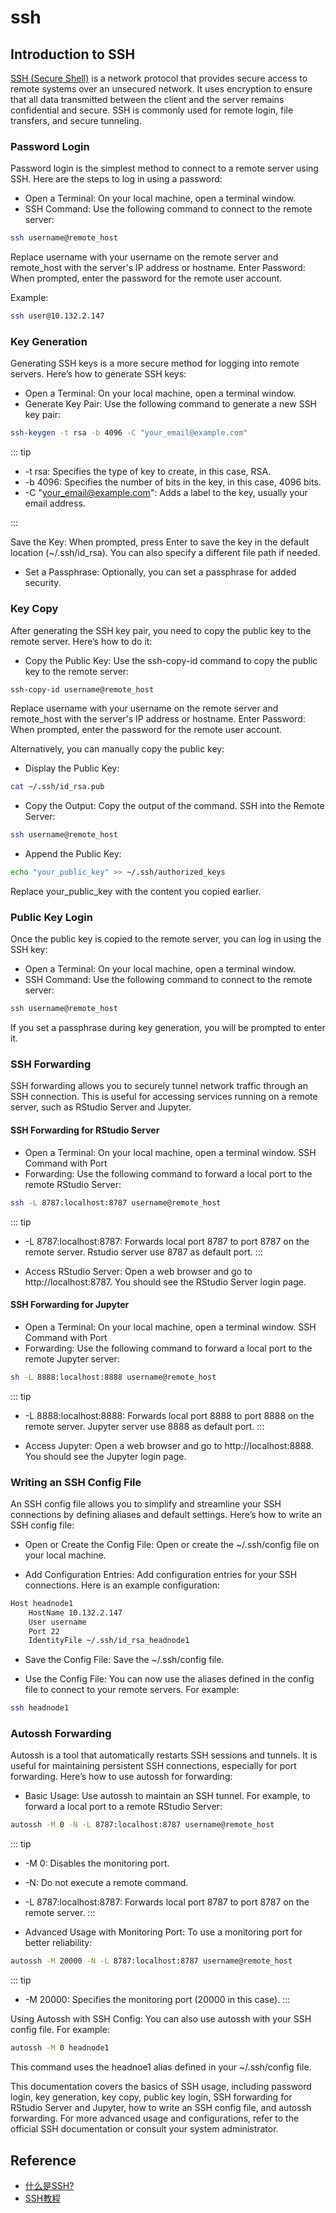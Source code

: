 # ssh

## Introduction to SSH

[SSH (Secure Shell)](https://en.wikipedia.org/wiki/Secure_Shell) is a network protocol
that provides secure access to remote systems over an unsecured network. It uses
encryption to ensure that all data transmitted between the client and the server remains
confidential and secure. SSH is commonly used for remote login, file transfers, and secure
tunneling.

### Password Login

Password login is the simplest method to connect to a remote server using SSH. Here are
the steps to log in using a password:

- Open a Terminal: On your local machine, open a terminal window.
- SSH Command: Use the following command to connect to the remote server:

```sh
ssh username@remote_host
```

Replace username with your username on the remote server and remote_host with the server's
IP address or hostname. Enter Password: When prompted, enter the password for the remote
user account.

Example:

```sh
ssh user@10.132.2.147
```

### Key Generation

Generating SSH keys is a more secure method for logging into remote servers. Here’s how to
generate SSH keys:

- Open a Terminal: On your local machine, open a terminal window.
- Generate Key Pair: Use the following command to generate a new SSH key pair:

```sh
ssh-keygen -t rsa -b 4096 -C "your_email@example.com"
```

::: tip

- -t rsa: Specifies the type of key to create, in this case, RSA.
- -b 4096: Specifies the number of bits in the key, in this case, 4096 bits.
- -C "your_email@example.com": Adds a label to the key, usually your email address.

:::

Save the Key: When prompted, press Enter to save the key in the default location
(~/.ssh/id_rsa). You can also specify a different file path if needed.

- Set a Passphrase: Optionally, you can set a passphrase for added security.

### Key Copy

After generating the SSH key pair, you need to copy the public key to the remote server.
Here’s how to do it:

- Copy the Public Key: Use the ssh-copy-id command to copy the public key to the remote
  server:

```sh
ssh-copy-id username@remote_host
```

Replace username with your username on the remote server and remote_host with the server's
IP address or hostname. Enter Password: When prompted, enter the password for the remote
user account.

Alternatively, you can manually copy the public key:

- Display the Public Key:

```sh
cat ~/.ssh/id_rsa.pub
```

- Copy the Output: Copy the output of the command. SSH into the Remote Server:

```sh
ssh username@remote_host
```

- Append the Public Key:

```sh
echo "your_public_key" >> ~/.ssh/authorized_keys
```

Replace your_public_key with the content you copied earlier.

### Public Key Login

Once the public key is copied to the remote server, you can log in using the SSH key:

- Open a Terminal: On your local machine, open a terminal window.
- SSH Command: Use the following command to connect to the remote server:

```sh
ssh username@remote_host
```

If you set a passphrase during key generation, you will be prompted to enter it.

### SSH Forwarding

SSH forwarding allows you to securely tunnel network traffic through an SSH connection.
This is useful for accessing services running on a remote server, such as RStudio Server
and Jupyter.

#### SSH Forwarding for RStudio Server

- Open a Terminal: On your local machine, open a terminal window. SSH Command with Port
- Forwarding: Use the following command to forward a local port to the remote RStudio
  Server:

```sh
ssh -L 8787:localhost:8787 username@remote_host
```

::: tip

- -L 8787:localhost:8787: Forwards local port 8787 to port 8787 on the remote server.
  Rstudio server use 8787 as default port. :::

- Access RStudio Server: Open a web browser and go to http://localhost:8787. You should
  see the RStudio Server login page.

#### SSH Forwarding for Jupyter

- Open a Terminal: On your local machine, open a terminal window. SSH Command with Port
- Forwarding: Use the following command to forward a local port to the remote Jupyter
  server:

```sh
sh -L 8888:localhost:8888 username@remote_host
```

::: tip

- -L 8888:localhost:8888: Forwards local port 8888 to port 8888 on the remote server.
  Jupyter server use 8888 as default port. :::

- Access Jupyter: Open a web browser and go to http://localhost:8888. You should see the
  Jupyter login page.

### Writing an SSH Config File

An SSH config file allows you to simplify and streamline your SSH connections by defining
aliases and default settings. Here’s how to write an SSH config file:

- Open or Create the Config File: Open or create the ~/.ssh/config file on your local
  machine.

- Add Configuration Entries: Add configuration entries for your SSH connections. Here is
  an example configuration:

```sh
Host headnode1
    HostName 10.132.2.147
    User username
    Port 22
    IdentityFile ~/.ssh/id_rsa_headnode1
```

- Save the Config File: Save the ~/.ssh/config file.

- Use the Config File: You can now use the aliases defined in the config file to connect
  to your remote servers. For example:

```sh
ssh headnode1
```

### Autossh Forwarding

Autossh is a tool that automatically restarts SSH sessions and tunnels. It is useful for
maintaining persistent SSH connections, especially for port forwarding. Here’s how to use
autossh for forwarding:

- Basic Usage: Use autossh to maintain an SSH tunnel. For example, to forward a local port
  to a remote RStudio Server:

```sh
autossh -M 0 -N -L 8787:localhost:8787 username@remote_host
```

::: tip

- -M 0: Disables the monitoring port.
- -N: Do not execute a remote command.
- -L 8787:localhost:8787: Forwards local port 8787 to port 8787 on the remote server. :::

- Advanced Usage with Monitoring Port: To use a monitoring port for better reliability:

```sh
autossh -M 20000 -N -L 8787:localhost:8787 username@remote_host
```

::: tip

- -M 20000: Specifies the monitoring port (20000 in this case). :::

Using Autossh with SSH Config: You can also use autossh with your SSH config file. For
example:

```sh
autossh -M 0 headnode1
```

This command uses the headnoe1 alias defined in your ~/.ssh/config file.

This documentation covers the basics of SSH usage, including password login, key
generation, key copy, public key login, SSH forwarding for RStudio Server and Jupyter, how
to write an SSH config file, and autossh forwarding. For more advanced usage and
configurations, refer to the official SSH documentation or consult your system
administrator.

## Reference

- [什么是SSH?](https://info.support.huawei.com/info-finder/encyclopedia/zh/SSH.html)
- [SSH教程](https://wangdoc.com/ssh/basic)
